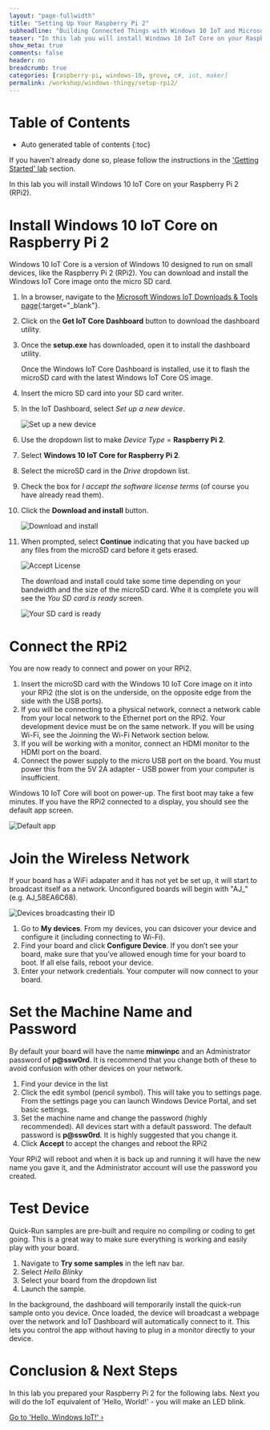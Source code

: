 ```yaml
---
layout: "page-fullwidth"
title: "Setting Up Your Raspberry Pi 2"
subheadline: "Building Connected Things with Windows 10 IoT and Microsoft Azure"
teaser: "In this lab you will install Windows 10 IoT Core on your Raspberry Pi 2."
show_meta: true
comments: false
header: no
breadcrumb: true
categories: [raspberry-pi, windows-10, grove, c#, iot, maker]
permalink: /workshop/windows-thingy/setup-rpi2/
---
```

# Table of Contents
*  Auto generated table of contents
{:toc}

If you haven't already done so, please follow the instructions in the ['Getting Started' lab](../getting-started/) section.

In this lab you will install Windows 10 IoT Core on your Raspberry Pi 2 (RPi2). 

# Install Windows 10 IoT Core on Raspberry Pi 2
Windows 10 IoT Core is a version of Windows 10 designed to run on small devices, like the Raspberry Pi 2 (RPi2). You can download and install the Windows IoT Core image onto the micro SD card. 

1. In a browser, navigate to the [Microsoft Windows IoT Downloads &amp; Tools page](http://ms-iot.github.io/content/en-US/Downloads.htm){:target="_blank"}. 
2. Click on the __Get IoT Core Dashboard__ button to download the dashboard utility.
3. Once the __setup.exe__ has downloaded, open it to install the dashboard utility.

   Once the Windows IoT Core Dashboard is installed, use it to flash the microSD card with the latest Windows IoT Core OS image.

4. Insert the micro SD card into your SD card writer.
5. In the IoT Dashboard, select _Set up a new device_.

   ![Set up a new device](/images/rpi2/dashboard-setup01.png)

6. Use the dropdown list to make _Device Type_ = __Raspberry Pi 2__.
7. Select __Windows 10 IoT Core for Raspberry Pi 2__.
8. Select the microSD card in the _Drive_ dropdown list.
9. Check the box for _I accept the software license terms_ (of course you have already read them).
10. Click the __Download and install__ button.

    ![Download and install](/images/rpi2/dashboard-setup02.png)

11. When prompted, select __Continue__ indicating that you have backed up any files from the microSD card before it gets erased.

    ![Accept License](/images/rpi2/dashboard-setup03.png)

    The download and install could take some time depending on your bandwidth and the size of the microSD card. Whe it is complete you will see the _You SD card is ready_ screen.

    ![Your SD card is ready](/images/rpi2/dashboard-setup04.png)

# Connect the RPi2
You are now ready to connect and power on your RPi2.

1. Insert the microSD card with the Windows 10 IoT Core image on it into your RPi2 (the slot is on the underside, on the opposite edge from the side with the USB ports).
2. If you will be connecting to a physical network, connect a network cable from your local network to the Ethernet port on the RPi2. Your development device must be on the same network. If you will be using Wi-Fi, see the Joinning the Wi-Fi Network section below.
3. If you will be working with a monitor, connect an HDMI monitor to the HDMI port on the board.
4. Connect the power supply to the micro USB port on the board. You must power this from the 5V 2A adapter - USB power from your computer is insufficient.

Windows 10 IoT Core will boot on power-up. The first boot may take a few minutes. If you have the RPi2 connected to a display, you should see the default app screen.

![Default app](/images/rpi2/rpi2_defaultapp.png)

# Join the Wireless Network
If your board has a WiFi adapater and it has not yet be set up, it will start to broadcast itself as a network. Unconfigured boards will begin with "AJ_" (e.g. AJ_58EA6C68).

![Devices broadcasting their ID](/images/rpi2/dashboard-setup05.png)

1. Go to __My devices__. From my devices, you can dsicover your device and configure it (including connecting to Wi-Fi).
2. Find your board and click __Configure Device__. If you don’t see your board, make sure that you’ve allowed enough time for your board to boot. If all else fails, reboot your device.
3. Enter your network credentials. Your computer will now connect to your board.

# Set the Machine Name and Password
By default your board will have the name __minwinpc__ and an Administrator password of __p@ssw0rd__. It is recommend that you change both of these to avoid confusion with other devices on your network.

1. Find your device in the list
2. Click the edit symbol (pencil symbol). This will take you to settings page. From the settings page you can launch Windows Device Portal, and set basic settings.
3. Set the machine name and change the password (highly recommended). All devices start with a default password. The default password is __p@ssw0rd__. It is highly suggested that you change it.
4. Click __Accept__ to accept the changes and reboot the RPi2

Your RPi2 will reboot and when it is back up and running it will have the new name you gave it, and the Administrator account will use the password you created. 

# Test Device
Quick-Run samples are pre-built and require no compiling or coding to get going. This is a great way to make sure everything is working and easily play with your board.

1. Navigate to __Try some samples__ in the left nav bar.
2. Select _Hello Blinky_
3. Select your board from the dropdown list
4. Launch the sample. 

In the background, the dashboard will temporarily install the quick-run sample onto you device. Once loaded, the device will broadcast a webpage over the network and IoT Dashboard will automatically connect to it. This lets you control the app without having to plug in a monitor directly to your device.

# Conclusion &amp; Next Steps
In this lab you prepared your Raspberry Pi 2 for the following labs. Next you will do the IoT equivalent of 'Hello, World!' - you will make an LED blink.

<a class="radius button small" href="{{ site.url }}/workshop/windows-thingy/hello-windows-iot/">Go to 'Hello, Windows IoT!' ›</a>